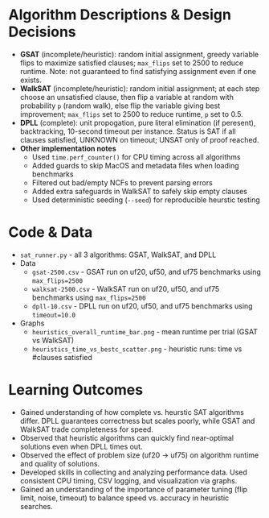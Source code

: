 # Algorithm Descriptions & Design Decisions
- **GSAT** (incomplete/heuristic): random initial assignment, greedy variable flips to maximize satisfied clauses; `max_flips` set to 2500 to reduce runtime. Note: not guaranteed to find satisfying assignment even if one exists.
- **WalkSAT**  (incomplete/heuristic): random initial assignment; at each step choose an unsatisfied clause, then flip a variable at random with probability `p` (random walk), else flip the variable giving best improvement; `max_flips` set to 2500 to reduce runtime, `p` set to 0.5.
- **DPLL** (complete): unit propogation, pure literal elimination (if peresent), backtracking, 10-second timeout per instance. Status is SAT if all clauses satisfied, UNKNOWN on timeout; UNSAT only of proof reached.
- **Other implementation notes**
  - Used `time.perf_counter()` for CPU timing across all algorithms
  - Added guards to skip MacOS and metadata files when loading benchmarks
  - Filtered out bad/empty NCFs to prevent parsing errors
  - Added extra safeguards in WalkSAT to safely skip empty clauses
  - Used deterministic seeding (`--seed`) for reproducible heurstic testing

# Code & Data
- `sat_runner.py` - all 3 algorithms: GSAT, WalkSAT, and DPLL
- Data
  - `gsat-2500.csv` - GSAT run on uf20, uf50, and uf75 benchmarks using `max_flips=2500`
  - `walksat-2500.csv` - WalkSAT run on uf20, uf50, and uf75 benchmarks using `max_flips=2500`
  - `dpll-10.csv` - DPLL run on uf20, uf50, and uf75 benchmarks using `timeout=10.0`
- Graphs
  - `heuristics_overall_runtime_bar.png` - mean runtime per trial (GSAT vs WalkSAT)
  - `heuristics_time_vs_bestc_scatter.png` - heuristic runs: time vs #clauses satisfied

# Learning Outcomes
- Gained understanding of how complete vs. heurstic SAT algorithms differ. DPLL guarantees correctness but scales poorly, while GSAT and WalkSAT trade completeness for speed.
- Observed that heuristic algorithms can quickly find near-optimal solutions even when DPLL times out.
- Observed the effect of problem size (uf20 -> uf75) on algorithm runtime and quality of solutions.
- Developed skills in collecting and analyzing performance data. Used consistent CPU timing, CSV logging, and visualization via graphs.
- Gained an understanding of the importance of parameter tuning (flip limit, noise, timeout) to balance speed vs. accuracy in heuristic searches.
